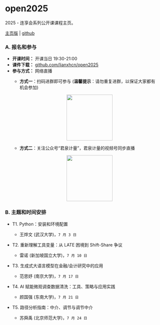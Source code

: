 # open2025

2025 - 连享会系列公开课课程主页。

[主页版](https://www.lianxh.cn/open2025.html) | [github](https://github.com/lianxhcn/open2025)


### A. 报名和参与

- **开课时间：** 开课当日 19:30-21:00
- **课件下载：** [github.com/lianxhcn/open2025](https://github.com/lianxhcn/open2025)
- **参与方式：** 网络直播
  - **方式一**：扫码进群即可参与 (**温馨提示**：请勿重复进群，以保证大家都有机会参加)

    <p align="center">
        <img style="width: 150px" src="https://fig-lianxh.oss-cn-shenzhen.aliyuncs.com/pVnyNkD.jpg">
    </p>


  - **方式二**：关注公众号“君泉计量”，君泉计量的视频号同步直播

    <p align="center">
        <img style="width: 150px" src="https://fig-lianxh.oss-cn-shenzhen.aliyuncs.com/pVn6PAO.jpg">
    </p>


### B. 主题和时间安排

- T1. Python：安装和环境配置
  - 王烨文 (武汉大学)，`7 月 3 日`

- T2. 重新理解工具变量：从 LATE 困境到 Shift-Share 争议
  - 雷诺 (新加坡国立大学)，`7 月 10 日 `

- T3. 生成式大语言模型在金融/会计研究中的应用
  - 范思妤 (南京大学)，`7 月 17 日`

- T4. AI 赋能微观调查数据清洗：工具、策略与应用实践
  - 颜国强 (东南大学)，`7 月 21 日`

- T5. 路径分析指南：中介、调节与调节中介
  - 苏舜禹 (北京师范大学)，`7 月 24 日`

